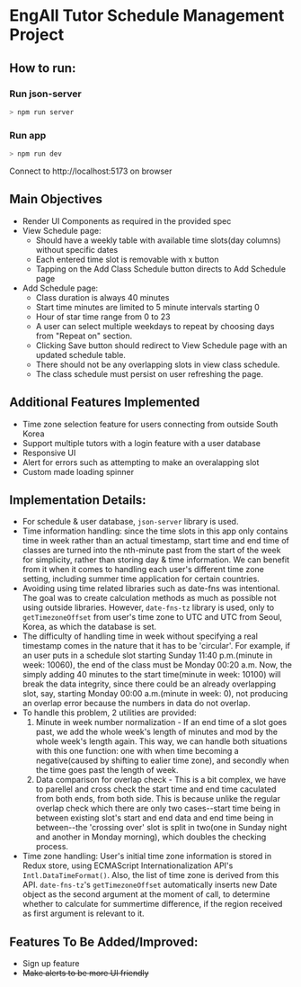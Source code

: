# EngAll Tutor Schedule Management Project

## How to run:

### Run json-server

```bash
> npm run server
```

### Run app

```bash
> npm run dev
```

Connect to http://localhost:5173 on browser

## Main Objectives

- Render UI Components as required in the provided spec
- View Schedule page:
  - Should have a weekly table with available time slots(day columns) without specific dates
  - Each entered time slot is removable with x button
  - Tapping on the Add Class Schedule button directs to Add Schedule page
- Add Schedule page:
  - Class duration is always 40 minutes
  - Start time minutes are limited to 5 minute intervals starting 0
  - Hour of star time range from 0 to 23
  - A user can select multiple weekdays to repeat by choosing days from "Repeat on" section.
  - Clicking Save button should redirect to View Schedule page with an updated schedule table.
  - There should not be any overlapping slots in view class schedule.
  - The class schedule must persist on user refreshing the page.

## Additional Features Implemented

- Time zone selection feature for users connecting from outside South Korea
- Support multiple tutors with a login feature with a user database
- Responsive UI
- Alert for errors such as attempting to make an overalapping slot
- Custom made loading spinner

## Implementation Details:

- For schedule & user database, `json-server` library is used.
- Time information handling: since the time slots in this app only contains time in week rather than an actual timestamp, start time and end time of classes are turned into the nth-minute past from the start of the week for simplicity, rather than storing day & time information. We can benefit from it when it comes to handling each user's different time zone setting, including summer time application for certain countries.
- Avoiding using time related libraries such as date-fns was intentional. The goal was to create calculation methods as much as possible not using outside libraries. However, `date-fns-tz` library is used, only to `getTimezoneOffset` from user's time zone to UTC and UTC from Seoul, Korea, as which the database is set.
- The difficulty of handling time in week without specifying a real timestamp comes in the nature that it has to be 'circular'. For example, if an user puts in a schedule slot starting Sunday 11:40 p.m.(minute in week: 10060), the end of the class must be Monday 00:20 a.m. Now, the simply adding 40 minutes to the start time(minute in week: 10100) will break the data integrity, since there could be an already overlapping slot, say, starting Monday 00:00 a.m.(minute in week: 0), not producing an overlap error because the numbers in data do not overlap.
- To handle this problem, 2 utilities are provided:
  1. Minute in week number normalization - If an end time of a slot goes past, we add the whole week's length of minutes and mod by the whole week's length again. This way, we can handle both situations with this one function: one with when time becoming a negative(caused by shifting to ealier time zone), and secondly when the time goes past the length of week.
  2. Data comparison for overlap check - This is a bit complex, we have to parellel and cross check the start time and end time caculated from both ends, from both side. This is because unlike the regular overlap check which there are only two cases--start time being in between existing slot's start and end data and end time being in between--the 'crossing over' slot is split in two(one in Sunday night and another in Monday morning), which doubles the checking process.
- Time zone handling: User's initial time zone information is stored in Redux store, using ECMAScript Internationalization API's `Intl.DataTimeFormat()`. Also, the list of time zone is derived from this API. `date-fns-tz`'s `getTimezoneOffset` automatically inserts new Date object as the second argument at the moment of call, to determine whether to calculate for summertime difference, if the region received as first argument is relevant to it.

## Features To Be Added/Improved:

- Sign up feature
- ~~Make alerts to be more UI friendly~~
